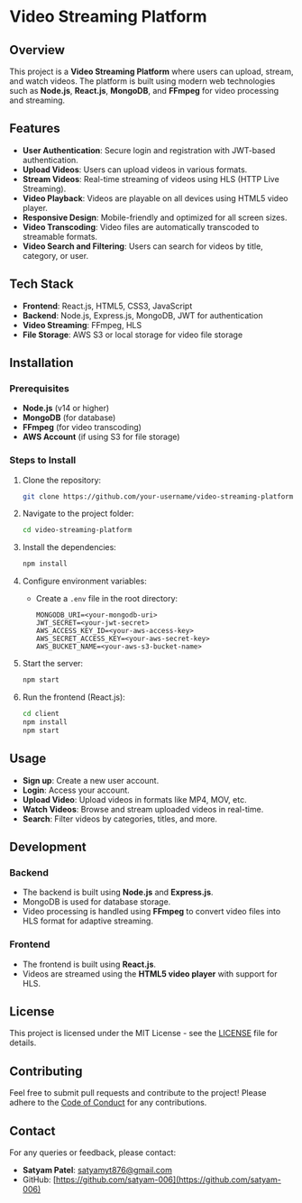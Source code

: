 # Video Streaming Platform

## Overview

This project is a **Video Streaming Platform** where users can upload, stream, and watch videos. The platform is built using modern web technologies such as **Node.js**, **React.js**, **MongoDB**, and **FFmpeg** for video processing and streaming.

## Features

- **User Authentication**: Secure login and registration with JWT-based authentication.
- **Upload Videos**: Users can upload videos in various formats.
- **Stream Videos**: Real-time streaming of videos using HLS (HTTP Live Streaming).
- **Video Playback**: Videos are playable on all devices using HTML5 video player.
- **Responsive Design**: Mobile-friendly and optimized for all screen sizes.
- **Video Transcoding**: Video files are automatically transcoded to streamable formats.
- **Video Search and Filtering**: Users can search for videos by title, category, or user.

## Tech Stack

- **Frontend**: React.js, HTML5, CSS3, JavaScript
- **Backend**: Node.js, Express.js, MongoDB, JWT for authentication
- **Video Streaming**: FFmpeg, HLS
- **File Storage**: AWS S3 or local storage for video file storage

## Installation

### Prerequisites

- **Node.js** (v14 or higher)
- **MongoDB** (for database)
- **FFmpeg** (for video transcoding)
- **AWS Account** (if using S3 for file storage)
  
### Steps to Install

1. Clone the repository:
    ```bash
    git clone https://github.com/your-username/video-streaming-platform.git
    ```

2. Navigate to the project folder:
    ```bash
    cd video-streaming-platform
    ```

3. Install the dependencies:
    ```bash
    npm install
    ```

4. Configure environment variables:
    - Create a `.env` file in the root directory:
        ```
        MONGODB_URI=<your-mongodb-uri>
        JWT_SECRET=<your-jwt-secret>
        AWS_ACCESS_KEY_ID=<your-aws-access-key>
        AWS_SECRET_ACCESS_KEY=<your-aws-secret-key>
        AWS_BUCKET_NAME=<your-aws-s3-bucket-name>
        ```
    
5. Start the server:
    ```bash
    npm start
    ```

6. Run the frontend (React.js):
    ```bash
    cd client
    npm install
    npm start
    ```

## Usage

- **Sign up**: Create a new user account.
- **Login**: Access your account.
- **Upload Video**: Upload videos in formats like MP4, MOV, etc.
- **Watch Videos**: Browse and stream uploaded videos in real-time.
- **Search**: Filter videos by categories, titles, and more.

## Development

### Backend

- The backend is built using **Node.js** and **Express.js**.
- MongoDB is used for database storage.
- Video processing is handled using **FFmpeg** to convert video files into HLS format for adaptive streaming.

### Frontend

- The frontend is built using **React.js**.
- Videos are streamed using the **HTML5 video player** with support for HLS.

## License

This project is licensed under the MIT License - see the [LICENSE](LICENSE) file for details.

## Contributing

Feel free to submit pull requests and contribute to the project! Please adhere to the [Code of Conduct](CODE_OF_CONDUCT.md) for any contributions.

## Contact

For any queries or feedback, please contact:
- **Satyam Patel**: [satyamyt876@gmail.com](mailto:satyamyt876@gmail.com)
- GitHub: [https://github.com/satyam-006](https://github.com/satyam-006)
